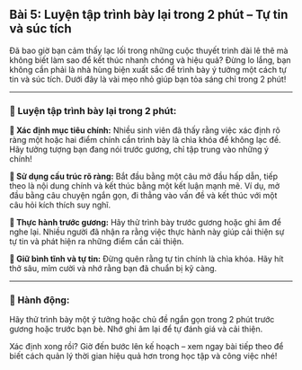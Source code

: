 ## Bài 5: Luyện tập trình bày lại trong 2 phút – Tự tin và súc tích

Đã bao giờ bạn cảm thấy lạc lối trong những cuộc thuyết trình dài lê thê mà không biết làm sao để kết thúc nhanh chóng và hiệu quả? Đừng lo lắng, bạn không cần phải là nhà hùng biện xuất sắc để trình bày ý tưởng một cách tự tin và súc tích. Dưới đây là vài mẹo nhỏ giúp bạn tỏa sáng chỉ trong 2 phút!

---

### 📌 Luyện tập trình bày lại trong 2 phút:

**🔹 Xác định mục tiêu chính:**
Nhiều sinh viên đã thấy rằng việc xác định rõ ràng một hoặc hai điểm chính cần trình bày là chìa khóa để không lạc đề. Hãy tưởng tượng bạn đang nói trước gương, chỉ tập trung vào những ý chính!

**🔹 Sử dụng cấu trúc rõ ràng:**
Bắt đầu bằng một câu mở đầu hấp dẫn, tiếp theo là nội dung chính và kết thúc bằng một kết luận mạnh mẽ. Ví dụ, mở đầu bằng câu chuyện ngắn gọn, đi thẳng vào vấn đề và kết thúc với một câu hỏi kích thích suy nghĩ.

**🔹 Thực hành trước gương:**
Hãy thử trình bày trước gương hoặc ghi âm để nghe lại. Nhiều người đã nhận ra rằng việc thực hành này giúp cải thiện sự tự tin và phát hiện ra những điểm cần cải thiện.

**🔹 Giữ bình tĩnh và tự tin:**
Đừng quên rằng tự tin chính là chìa khóa. Hãy hít thở sâu, mỉm cười và nhớ rằng bạn đã chuẩn bị kỹ càng.

---

### 🚀 Hành động:

Hãy thử trình bày một ý tưởng hoặc chủ đề ngắn gọn trong 2 phút trước gương hoặc trước bạn bè. Nhớ ghi âm lại để tự đánh giá và cải thiện.

Xác định xong rồi? Giờ đến bước lên kế hoạch – xem ngay bài tiếp theo để biết cách quản lý thời gian hiệu quả hơn trong học tập và công việc nhé!